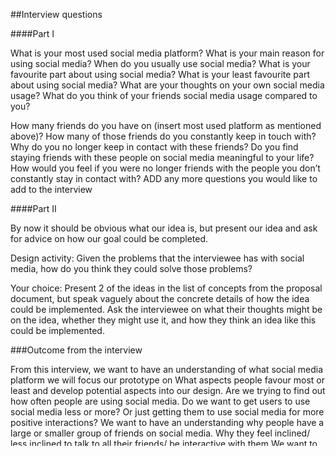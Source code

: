 ##Interview questions

####Part I

What is your most used social media platform?
What is your main reason for using social media?
When do you usually use social media?
What is your favourite part about using social media?
What is your least favourite part about using social media?
What are your thoughts on your own social media usage?
What do you think of your friends social media usage compared to you?

How many friends do you have on (insert most used platform as mentioned above)?
How many of those friends do you constantly keep in touch with?
Why do you no longer keep in contact with these friends?
Do you find staying friends with these people on social media meaningful to your life?
How would you feel if you were no longer friends with the people you don’t constantly stay in contact with?
ADD any more questions you would like to add to the interview

####Part II

By now it should be obvious what our idea is, but present our idea and ask for advice on how our goal could be completed.

Design activity: Given the problems that the interviewee has with social media, how do you think they could solve those problems?

Your choice: Present 2 of the ideas in the list of concepts from the proposal document, but speak vaguely about the concrete details of how the idea could be implemented. Ask the interviewee on what their thoughts might be on the idea, whether they might use it, and how they think an idea like this could be implemented.



###Outcome from the interview

From this interview, we want to have an understanding of what social media platform we will focus our prototype on
What aspects people favour most or least and develop potential aspects into our design.
Are we trying to find out how often people are using social media. Do we want to get users to use social media less or more? Or just getting them to use social media for more positive interactions?
We want to have an understanding why people have a large or smaller group of friends on social media.
Why they feel inclined/ less inclined to talk to all their friends/ be interactive with them
We want to know why people stay friends with people online, even though they don’t find these friendship meaningful.
Add any other insight

